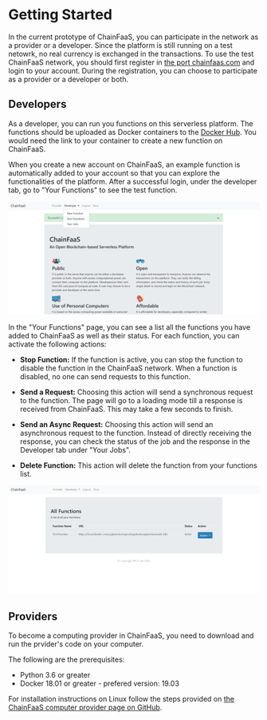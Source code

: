 # Getting Started

In the current prototype of ChainFaaS, you can participate in the network as a provider or a developer. Since the platform is still running on a test netowrk, no real currency is exchanged in the transactions. To use the test ChainFaaS network, you should first register in [the port chainfaas.com](https://chainfaas.com/) and login to your account. During the registration, you can choose to participate as a provider or a developer or both. 

## Developers

As a developer, you can run you functions on this serverless platform. The functions should be uploaded as Docker containers to the [Docker Hub](https://hub.docker.com/). You would need the link to your container to create a new function on ChainFaaS. 

When you create a new account on ChainFaaS, an example function is automatically added to your account so that you can explore the functionalities of the platform. After a successful login, under the developer tab, go to "Your Functions" to see the test function. 

![Problem loading your functions image](img/yourFunctions.png)

In the "Your Functions" page, you can see a list all the functions you have added to ChainFaaS as well as their status. For each function, you can activate the following actions:

* **Stop Function:** If the function is active, you can stop the function to disable the function in the ChainFaaS network. When a function is disabled, no one can send requests to this function. 

* **Send a Request:** Choosing this action will send a synchronous request to the function. The page will go to a loading mode till a response is received from ChainFaaS. This may take a few seconds to finish.   

* **Send an Async Request:** Choosing this action will send an asynchronous request to the function. Instead of directly receiving the response, you can check the status of the job and the response in the Developer tab under "Your Jobs".

* **Delete Function:** This action will delete the function from your functions list.

![Problem loading image](img/actions.png)

## Providers

To become a computing provider in ChainFaaS, you need to download and run the prvider's code on your computer. 

The following are the prerequisites:
* Python 3.6 or greater
* Docker 18.01 or greater - prefered version: 19.03

For installation instructions on Linux follow the steps provided on [the ChainFaaS computer provider page on GitHub](https://github.com/pacslab/ChainFaaS/tree/master/ComputeProvider).